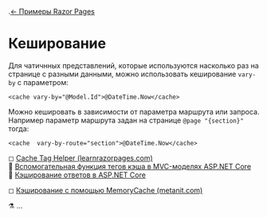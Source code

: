 .[← Примеры Razor Pages](/README.md)  

# Кеширование  
Для чатичнных представлений, которые используются насколько раз на странице с разными данными, можно использовать кеширование `vary-by` с параметром:
```
<cache vary-by="@Model.Id">@DateTime.Now</cache>
```
Можно кешировать в зависимости от параметра маршрута или запроса. Например параметр маршрута задан на странице `@page "{section}"` тогда:
```
<cache  vary-by-route="section">@DateTime.Now</cache>
```

◻ [Cache Tag Helper (learnrazorpages.com)](https://www.learnrazorpages.com/razor-pages/tag-helpers/cache-tag-helper)  
📘 [Вспомогательная функция тегов кэша в MVC-моделях ASP.NET Core](https://docs.microsoft.com/ru-ru/aspnet/core/mvc/views/tag-helpers/built-in/cache-tag-helper?view=aspnetcore-3.1)  
📘 [Кэширование ответов в ASP.NET Core](https://docs.microsoft.com/ru-ru/aspnet/core/performance/caching/response?view=aspnetcore-3.1)  

◻ [Кэширование с помощью MemoryCache (metanit.com)](https://metanit.com/sharp/aspnet5/14.1.php)  

⚗ ...
